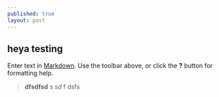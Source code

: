 ```yaml
---
published: true
layout: post
---
```


## heya testing

Enter text in [Markdown](http://daringfireball.net/projects/markdown/). Use the toolbar above, or click the **?** button for formatting help.

> **dfsdfsd** s
_sd_
 f
 dsfs